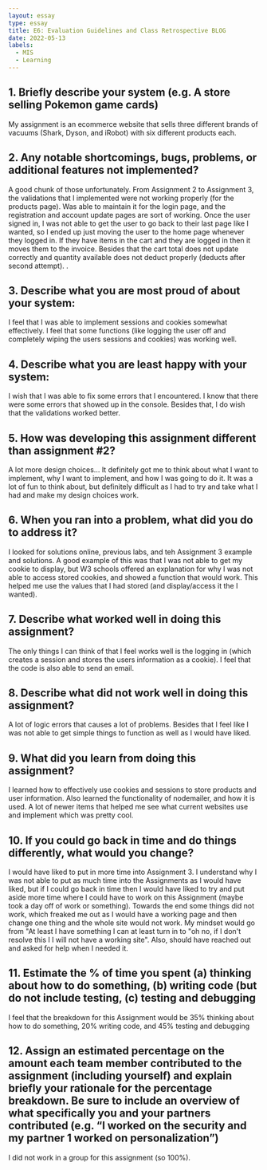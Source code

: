 ```yaml
---
layout: essay
type: essay
title: E6: Evaluation Guidelines and Class Retrospective BLOG
date: 2022-05-13
labels:
  - MIS
  - Learning
---
```

## 1. Briefly describe your system (e.g. A store selling Pokemon game cards)
My assignment is an ecommerce website that sells three different brands of vacuums (Shark, Dyson, and iRobot) with six different products each. 
## 2. Any notable shortcomings, bugs, problems, or additional features not implemented?
A good chunk of those unfortunately.  From Assignment 2 to Assignment 3, the validations that I implemented were not working properly (for the products page). Was able to maintain it for the login page, and the registration and account update pages are sort of working. Once the user signed in, I was not able to get the user to go back to their last page like I wanted, so I ended up just moving the user to the home page whenever they logged in. If they have items in the cart and they are logged in then it moves them to the invoice. Besides that the cart total does not update correctly and quantity available does not deduct properly (deducts after second attempt). . 
## 3. Describe what you are most proud of about your system:
I feel that I was able to implement sessions and cookies somewhat effectively. I feel that some functions (like logging the user off and completely wiping the users sessions and cookies) was working well. 
## 4. Describe what you are least happy with your system:
I wish that I was able to fix some errors that I encountered. I know that there were some errors that showed up in the console. Besides that, I do wish that the validations worked better. 
## 5. How was developing this assignment different than assignment #2?
A lot more design choices... It definitely got me to think about what I want to implement, why I want to implement, and how I was going to do it. It was a lot of fun to think about, but definitely difficult as I had to try and take what I had and make my design choices work. 
## 6. When you ran into a problem, what did you do to address it?
I looked for solutions online, previous labs, and teh Assignment 3 example and solutions. A good example of this was that I was not able to get my cookie to display, but W3 schools offered an explanation for why I was not able to access stored cookies, and showed a function that would work. This helped me use the values that I had stored (and display/access it the I wanted). 
## 7. Describe what worked well in doing this assignment?
The only things I can think of that I feel works well is the logging in (which creates a session and stores the users information as a cookie). I feel that the code is also able to send an email. 
## 8. Describe what did not work well in doing this assignment?
A lot of logic errors that causes a lot of problems. Besides that I feel like I was not able to get simple things to function as well as I would have liked. 
## 9. What did you learn from doing this assignment?
I learned how to effectively use cookies and sessions to store products and user information. Also learned the functionality of nodemailer, and how it is used. A lot of newer items that helped me see what current websites use and implement which was pretty cool.
## 10. If you could go back in time and do things differently, what would you change?
I would have liked to put in more time into Assignment 3. I understand why I was not able to put as much time into the Assignments as I would have liked, but if I could go back in time then I would have liked to try and put aside more time where I could have to work on this Assignment (maybe took a day off of work or something). Towards the end some things did not work, which freaked me out as I would have a working page and then change one thing and the whole site would not work. My mindset would go from "At least I have something I can at least turn in to "oh no, if I don't resolve this I I will not have a working site". Also, should have reached out and asked for help when I needed it. 
## 11. Estimate the % of time you spent (a) thinking about how to do something, (b) writing code (but do not include testing, (c) testing and debugging
I feel that the breakdown for this Assignment would be 35% thinking about how to do something, 20% writing code, and 45% testing and debugging
## 12. Assign an estimated percentage on the amount each team member contributed to the assignment (including yourself) and explain briefly your rationale for the percentage breakdown. Be sure to include an overview of what specifically you and your partners contributed (e.g. “I worked on the security and my partner 1 worked on personalization”)
I did not work in a group for this assignment (so 100%).
